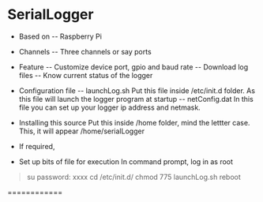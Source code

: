 SerialLogger
============

+ Based on
-- Raspberry Pi

+ Channels
-- Three channels or say ports

+ Feature
-- Customize device port, gpio and baud rate
-- Download log files
-- Know current status of the logger

+ Configuration file
-- launchLog.sh
Put this file inside /etc/init.d folder. As this file will launch the logger program at startup
-- netConfig.dat
In this file you can set up your logger ip address and netmask.

+ Installing this source
Put this inside /home folder, mind the lettter case.
This, it will appear /home/serialLogger

+ If required,
- Set up bits of file for execution
In command prompt,
log in as root
> su
password: xxxx
>cd /etc/init.d/
>chmod 775 launchLog.sh
>reboot

============


